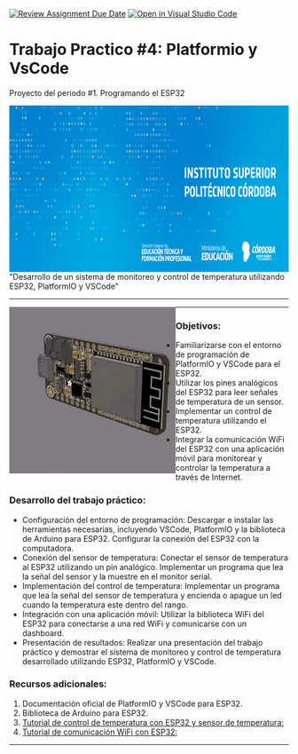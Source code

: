 [![Review Assignment Due Date](https://classroom.github.com/assets/deadline-readme-button-8d59dc4de5201274e310e4c54b9627a8934c3b88527886e3b421487c677d23eb.svg)](https://classroom.github.com/a/J_sTf_W8) [![Open in Visual Studio Code](https://classroom.github.com/assets/open-in-vscode-c66648af7eb3fe8bc4f294546bfd86ef473780cde1dea487d3c4ff354943c9ae.svg)](https://classroom.github.com/online_ide?assignment_repo_id=10776980&assignment_repo_type=AssignmentRepo)

# Trabajo Practico #4: Platformio y VsCode
Proyecto del periodo #1. Programando el ESP32
 
<img src="https://github.com/ISPC-TST-ELECTRONICA-MICROCONTROLADA/proyecto-1-grupo-01/blob/master/imagenes/logo2.png" align="left" height="300">


"Desarrollo de un sistema de monitoreo y control de temperatura utilizando ESP32,
PlatformIO y VSCode"

---

<img src="https://github.com/ISPC-TST-ELECTRONICA-MICROCONTROLADA/proyecto-1-grupo-01/blob/master/A_Material%20Aulico/Trabajos%20Practicos/Trabajo%20Practico%20%234/img/esp.gif" align="left" height="300">

---

### Objetivos:

- Familiarizarse con el entorno de programación de PlatformIO y VSCode
para el ESP32.
- Utilizar los pines analógicos del ESP32 para leer señales de temperatura de
un sensor.
- Implementar un control de temperatura utilizando el ESP32.
- Integrar la comunicación WiFi del ESP32 con una aplicación móvil para
monitorear y controlar la temperatura a través de Internet.


### Desarrollo del trabajo práctico:
- Configuración del entorno de programación: Descargar e instalar las
herramientas necesarias, incluyendo VSCode, PlatformIO y la biblioteca de
Arduino para ESP32. Configurar la conexión del ESP32 con la
computadora.
- Conexión del sensor de temperatura: Conectar el sensor de temperatura al
ESP32 utilizando un pin analógico. Implementar un programa que lea la
señal del sensor y la muestre en el monitor serial.
- Implementación del control de temperatura: Implementar un programa que
lea la señal del sensor de temperatura y encienda o apague un led cuando
la temperatura este dentro del rango.
- Integración con una aplicación móvil: Utilizar la biblioteca WiFi del ESP32
para conectarse a una red WiFi y comunicarse con un dashboard.
- Presentación de resultados: Realizar una presentación del trabajo práctico y
demostrar el sistema de monitoreo y control de temperatura desarrollado
utilizando ESP32, PlatformIO y VSCode.


### Recursos adicionales:

1. Documentación oficial de PlatformIO y VSCode para ESP32.
2. Biblioteca de Arduino para ESP32.
3. [Tutorial de control de temperatura con ESP32 y sensor de temperatura:][video1]
4. [Tutorial de comunicación WiFi con ESP32:][video2]

---
[video1]: https://randomnerdtutorials.com/esp32-temperature-controlled-relayarduino-ide/
[video2]: https://randomnerdtutorials.com/esp32-web-server-arduino-ide/